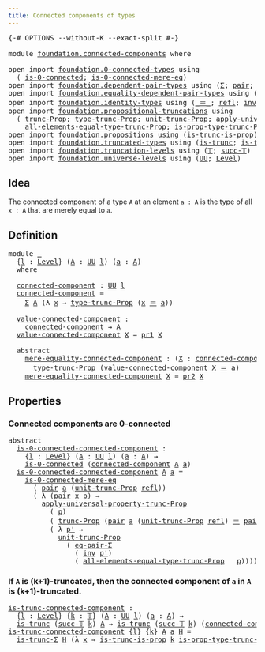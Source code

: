 ```yaml
---
title: Connected components of types
---
```


<pre class="Agda"><a id="55" class="Symbol">{-#</a> <a id="59" class="Keyword">OPTIONS</a> <a id="67" class="Pragma">--without-K</a> <a id="79" class="Pragma">--exact-split</a> <a id="93" class="Symbol">#-}</a>

<a id="98" class="Keyword">module</a> <a id="105" href="foundation.connected-components.html" class="Module">foundation.connected-components</a> <a id="137" class="Keyword">where</a>

<a id="144" class="Keyword">open</a> <a id="149" class="Keyword">import</a> <a id="156" href="foundation.0-connected-types.html" class="Module">foundation.0-connected-types</a> <a id="185" class="Keyword">using</a>
  <a id="193" class="Symbol">(</a> <a id="195" href="foundation.0-connected-types.html#1755" class="Function">is-0-connected</a><a id="209" class="Symbol">;</a> <a id="211" href="foundation.0-connected-types.html#2331" class="Function">is-0-connected-mere-eq</a><a id="233" class="Symbol">)</a>
<a id="235" class="Keyword">open</a> <a id="240" class="Keyword">import</a> <a id="247" href="foundation.dependent-pair-types.html" class="Module">foundation.dependent-pair-types</a> <a id="279" class="Keyword">using</a> <a id="285" class="Symbol">(</a><a id="286" href="foundation-core.dependent-pair-types.html#515" class="Record">Σ</a><a id="287" class="Symbol">;</a> <a id="289" href="foundation-core.dependent-pair-types.html#588" class="InductiveConstructor">pair</a><a id="293" class="Symbol">;</a> <a id="295" href="foundation-core.dependent-pair-types.html#605" class="Field">pr1</a><a id="298" class="Symbol">;</a> <a id="300" href="foundation-core.dependent-pair-types.html#617" class="Field">pr2</a><a id="303" class="Symbol">)</a>
<a id="305" class="Keyword">open</a> <a id="310" class="Keyword">import</a> <a id="317" href="foundation.equality-dependent-pair-types.html" class="Module">foundation.equality-dependent-pair-types</a> <a id="358" class="Keyword">using</a> <a id="364" class="Symbol">(</a><a id="365" href="foundation.equality-dependent-pair-types.html#1481" class="Function">eq-pair-Σ</a><a id="374" class="Symbol">)</a>
<a id="376" class="Keyword">open</a> <a id="381" class="Keyword">import</a> <a id="388" href="foundation.identity-types.html" class="Module">foundation.identity-types</a> <a id="414" class="Keyword">using</a> <a id="420" class="Symbol">(</a><a id="421" href="foundation-core.identity-types.html#1865" class="Function Operator">_＝_</a><a id="424" class="Symbol">;</a> <a id="426" href="foundation-core.identity-types.html#1820" class="InductiveConstructor">refl</a><a id="430" class="Symbol">;</a> <a id="432" href="foundation-core.identity-types.html#2729" class="Function">inv</a><a id="435" class="Symbol">)</a>
<a id="437" class="Keyword">open</a> <a id="442" class="Keyword">import</a> <a id="449" href="foundation.propositional-truncations.html" class="Module">foundation.propositional-truncations</a> <a id="486" class="Keyword">using</a>
  <a id="494" class="Symbol">(</a> <a id="496" href="foundation.propositional-truncations.html#2704" class="Function">trunc-Prop</a><a id="506" class="Symbol">;</a> <a id="508" href="foundation.propositional-truncations.html#2206" class="Function">type-trunc-Prop</a><a id="523" class="Symbol">;</a> <a id="525" href="foundation.propositional-truncations.html#2290" class="Function">unit-trunc-Prop</a><a id="540" class="Symbol">;</a> <a id="542" href="foundation.propositional-truncations.html#5769" class="Function">apply-universal-property-trunc-Prop</a><a id="577" class="Symbol">;</a>
    <a id="583" href="foundation.propositional-truncations.html#2511" class="Function">all-elements-equal-type-trunc-Prop</a><a id="617" class="Symbol">;</a> <a id="619" href="foundation.propositional-truncations.html#2385" class="Function">is-prop-type-trunc-Prop</a><a id="642" class="Symbol">)</a>
<a id="644" class="Keyword">open</a> <a id="649" class="Keyword">import</a> <a id="656" href="foundation.propositions.html" class="Module">foundation.propositions</a> <a id="680" class="Keyword">using</a> <a id="686" class="Symbol">(</a><a id="687" href="foundation.propositions.html#979" class="Function">is-trunc-is-prop</a><a id="703" class="Symbol">)</a>
<a id="705" class="Keyword">open</a> <a id="710" class="Keyword">import</a> <a id="717" href="foundation.truncated-types.html" class="Module">foundation.truncated-types</a> <a id="744" class="Keyword">using</a> <a id="750" class="Symbol">(</a><a id="751" href="foundation-core.truncated-types.html#1741" class="Function">is-trunc</a><a id="759" class="Symbol">;</a> <a id="761" href="foundation-core.truncated-types.html#5758" class="Function">is-trunc-Σ</a><a id="771" class="Symbol">)</a>
<a id="773" class="Keyword">open</a> <a id="778" class="Keyword">import</a> <a id="785" href="foundation.truncation-levels.html" class="Module">foundation.truncation-levels</a> <a id="814" class="Keyword">using</a> <a id="820" class="Symbol">(</a><a id="821" href="foundation-core.truncation-levels.html#395" class="Datatype">𝕋</a><a id="822" class="Symbol">;</a> <a id="824" href="foundation-core.truncation-levels.html#432" class="InductiveConstructor">succ-𝕋</a><a id="830" class="Symbol">)</a>
<a id="832" class="Keyword">open</a> <a id="837" class="Keyword">import</a> <a id="844" href="foundation.universe-levels.html" class="Module">foundation.universe-levels</a> <a id="871" class="Keyword">using</a> <a id="877" class="Symbol">(</a><a id="878" href="foundation-core.universe-levels.html#235" class="Primitive">UU</a><a id="880" class="Symbol">;</a> <a id="882" href="Agda.Primitive.html#597" class="Postulate">Level</a><a id="887" class="Symbol">)</a>
</pre>
## Idea

The connected component of a type `A` at an element `a : A` is the type of all `x : A` that are merely equal to `a`.

## Definition

<pre class="Agda"><a id="1044" class="Keyword">module</a> <a id="1051" href="foundation.connected-components.html#1051" class="Module">_</a>
  <a id="1055" class="Symbol">{</a><a id="1056" href="foundation.connected-components.html#1056" class="Bound">l</a> <a id="1058" class="Symbol">:</a> <a id="1060" href="Agda.Primitive.html#597" class="Postulate">Level</a><a id="1065" class="Symbol">}</a> <a id="1067" class="Symbol">(</a><a id="1068" href="foundation.connected-components.html#1068" class="Bound">A</a> <a id="1070" class="Symbol">:</a> <a id="1072" href="foundation-core.universe-levels.html#235" class="Primitive">UU</a> <a id="1075" href="foundation.connected-components.html#1056" class="Bound">l</a><a id="1076" class="Symbol">)</a> <a id="1078" class="Symbol">(</a><a id="1079" href="foundation.connected-components.html#1079" class="Bound">a</a> <a id="1081" class="Symbol">:</a> <a id="1083" href="foundation.connected-components.html#1068" class="Bound">A</a><a id="1084" class="Symbol">)</a>
  <a id="1088" class="Keyword">where</a>

  <a id="1097" href="foundation.connected-components.html#1097" class="Function">connected-component</a> <a id="1117" class="Symbol">:</a> <a id="1119" href="foundation-core.universe-levels.html#235" class="Primitive">UU</a> <a id="1122" href="foundation.connected-components.html#1056" class="Bound">l</a>
  <a id="1126" href="foundation.connected-components.html#1097" class="Function">connected-component</a> <a id="1146" class="Symbol">=</a>
    <a id="1152" href="foundation-core.dependent-pair-types.html#515" class="Record">Σ</a> <a id="1154" href="foundation.connected-components.html#1068" class="Bound">A</a> <a id="1156" class="Symbol">(λ</a> <a id="1159" href="foundation.connected-components.html#1159" class="Bound">x</a> <a id="1161" class="Symbol">→</a> <a id="1163" href="foundation.propositional-truncations.html#2206" class="Function">type-trunc-Prop</a> <a id="1179" class="Symbol">(</a><a id="1180" href="foundation.connected-components.html#1159" class="Bound">x</a> <a id="1182" href="foundation-core.identity-types.html#1865" class="Function Operator">＝</a> <a id="1184" href="foundation.connected-components.html#1079" class="Bound">a</a><a id="1185" class="Symbol">))</a>

  <a id="1191" href="foundation.connected-components.html#1191" class="Function">value-connected-component</a> <a id="1217" class="Symbol">:</a>
    <a id="1223" href="foundation.connected-components.html#1097" class="Function">connected-component</a> <a id="1243" class="Symbol">→</a> <a id="1245" href="foundation.connected-components.html#1068" class="Bound">A</a>
  <a id="1249" href="foundation.connected-components.html#1191" class="Function">value-connected-component</a> <a id="1275" href="foundation.connected-components.html#1275" class="Bound">X</a> <a id="1277" class="Symbol">=</a> <a id="1279" href="foundation-core.dependent-pair-types.html#605" class="Field">pr1</a> <a id="1283" href="foundation.connected-components.html#1275" class="Bound">X</a>

  <a id="1288" class="Keyword">abstract</a>
    <a id="1301" href="foundation.connected-components.html#1301" class="Function">mere-equality-connected-component</a> <a id="1335" class="Symbol">:</a> <a id="1337" class="Symbol">(</a><a id="1338" href="foundation.connected-components.html#1338" class="Bound">X</a> <a id="1340" class="Symbol">:</a> <a id="1342" href="foundation.connected-components.html#1097" class="Function">connected-component</a><a id="1361" class="Symbol">)</a> <a id="1363" class="Symbol">→</a>
      <a id="1371" href="foundation.propositional-truncations.html#2206" class="Function">type-trunc-Prop</a> <a id="1387" class="Symbol">(</a><a id="1388" href="foundation.connected-components.html#1191" class="Function">value-connected-component</a> <a id="1414" href="foundation.connected-components.html#1338" class="Bound">X</a> <a id="1416" href="foundation-core.identity-types.html#1865" class="Function Operator">＝</a> <a id="1418" href="foundation.connected-components.html#1079" class="Bound">a</a><a id="1419" class="Symbol">)</a>
    <a id="1425" href="foundation.connected-components.html#1301" class="Function">mere-equality-connected-component</a> <a id="1459" href="foundation.connected-components.html#1459" class="Bound">X</a> <a id="1461" class="Symbol">=</a> <a id="1463" href="foundation-core.dependent-pair-types.html#617" class="Field">pr2</a> <a id="1467" href="foundation.connected-components.html#1459" class="Bound">X</a>
</pre>
## Properties

### Connected components are 0-connected

<pre class="Agda"><a id="1539" class="Keyword">abstract</a>
  <a id="is-0-connected-connected-component"></a><a id="1550" href="foundation.connected-components.html#1550" class="Function">is-0-connected-connected-component</a> <a id="1585" class="Symbol">:</a>
    <a id="1591" class="Symbol">{</a><a id="1592" href="foundation.connected-components.html#1592" class="Bound">l</a> <a id="1594" class="Symbol">:</a> <a id="1596" href="Agda.Primitive.html#597" class="Postulate">Level</a><a id="1601" class="Symbol">}</a> <a id="1603" class="Symbol">(</a><a id="1604" href="foundation.connected-components.html#1604" class="Bound">A</a> <a id="1606" class="Symbol">:</a> <a id="1608" href="foundation-core.universe-levels.html#235" class="Primitive">UU</a> <a id="1611" href="foundation.connected-components.html#1592" class="Bound">l</a><a id="1612" class="Symbol">)</a> <a id="1614" class="Symbol">(</a><a id="1615" href="foundation.connected-components.html#1615" class="Bound">a</a> <a id="1617" class="Symbol">:</a> <a id="1619" href="foundation.connected-components.html#1604" class="Bound">A</a><a id="1620" class="Symbol">)</a> <a id="1622" class="Symbol">→</a>
    <a id="1628" href="foundation.0-connected-types.html#1755" class="Function">is-0-connected</a> <a id="1643" class="Symbol">(</a><a id="1644" href="foundation.connected-components.html#1097" class="Function">connected-component</a> <a id="1664" href="foundation.connected-components.html#1604" class="Bound">A</a> <a id="1666" href="foundation.connected-components.html#1615" class="Bound">a</a><a id="1667" class="Symbol">)</a>
  <a id="1671" href="foundation.connected-components.html#1550" class="Function">is-0-connected-connected-component</a> <a id="1706" href="foundation.connected-components.html#1706" class="Bound">A</a> <a id="1708" href="foundation.connected-components.html#1708" class="Bound">a</a> <a id="1710" class="Symbol">=</a>
    <a id="1716" href="foundation.0-connected-types.html#2331" class="Function">is-0-connected-mere-eq</a>
      <a id="1745" class="Symbol">(</a> <a id="1747" href="foundation-core.dependent-pair-types.html#588" class="InductiveConstructor">pair</a> <a id="1752" href="foundation.connected-components.html#1708" class="Bound">a</a> <a id="1754" class="Symbol">(</a><a id="1755" href="foundation.propositional-truncations.html#2290" class="Function">unit-trunc-Prop</a> <a id="1771" href="foundation-core.identity-types.html#1820" class="InductiveConstructor">refl</a><a id="1775" class="Symbol">))</a>
      <a id="1784" class="Symbol">(</a> <a id="1786" class="Symbol">λ</a> <a id="1788" class="Symbol">(</a><a id="1789" href="foundation-core.dependent-pair-types.html#588" class="InductiveConstructor">pair</a> <a id="1794" href="foundation.connected-components.html#1794" class="Bound">x</a> <a id="1796" href="foundation.connected-components.html#1796" class="Bound">p</a><a id="1797" class="Symbol">)</a> <a id="1799" class="Symbol">→</a>
        <a id="1809" href="foundation.propositional-truncations.html#5769" class="Function">apply-universal-property-trunc-Prop</a>
          <a id="1855" class="Symbol">(</a> <a id="1857" href="foundation.connected-components.html#1796" class="Bound">p</a><a id="1858" class="Symbol">)</a>
          <a id="1870" class="Symbol">(</a> <a id="1872" href="foundation.propositional-truncations.html#2704" class="Function">trunc-Prop</a> <a id="1883" class="Symbol">(</a><a id="1884" href="foundation-core.dependent-pair-types.html#588" class="InductiveConstructor">pair</a> <a id="1889" href="foundation.connected-components.html#1708" class="Bound">a</a> <a id="1891" class="Symbol">(</a><a id="1892" href="foundation.propositional-truncations.html#2290" class="Function">unit-trunc-Prop</a> <a id="1908" href="foundation-core.identity-types.html#1820" class="InductiveConstructor">refl</a><a id="1912" class="Symbol">)</a> <a id="1914" href="foundation-core.identity-types.html#1865" class="Function Operator">＝</a> <a id="1916" href="foundation-core.dependent-pair-types.html#588" class="InductiveConstructor">pair</a> <a id="1921" href="foundation.connected-components.html#1794" class="Bound">x</a> <a id="1923" href="foundation.connected-components.html#1796" class="Bound">p</a><a id="1924" class="Symbol">))</a>
          <a id="1937" class="Symbol">(</a> <a id="1939" class="Symbol">λ</a> <a id="1941" href="foundation.connected-components.html#1941" class="Bound">p&#39;</a> <a id="1944" class="Symbol">→</a>
            <a id="1958" href="foundation.propositional-truncations.html#2290" class="Function">unit-trunc-Prop</a>
              <a id="1988" class="Symbol">(</a> <a id="1990" href="foundation.equality-dependent-pair-types.html#1481" class="Function">eq-pair-Σ</a>
                <a id="2016" class="Symbol">(</a> <a id="2018" href="foundation-core.identity-types.html#2729" class="Function">inv</a> <a id="2022" href="foundation.connected-components.html#1941" class="Bound">p&#39;</a><a id="2024" class="Symbol">)</a>
                <a id="2042" class="Symbol">(</a> <a id="2044" href="foundation.propositional-truncations.html#2511" class="Function">all-elements-equal-type-trunc-Prop</a> <a id="2079" class="Symbol">_</a> <a id="2081" href="foundation.connected-components.html#1796" class="Bound">p</a><a id="2082" class="Symbol">))))</a>
</pre>
### If `A` is (k+1)-truncated, then the connected component of `a` in `A` is (k+1)-truncated.

<pre class="Agda"><a id="is-trunc-connected-component"></a><a id="2195" href="foundation.connected-components.html#2195" class="Function">is-trunc-connected-component</a> <a id="2224" class="Symbol">:</a>
  <a id="2228" class="Symbol">{</a><a id="2229" href="foundation.connected-components.html#2229" class="Bound">l</a> <a id="2231" class="Symbol">:</a> <a id="2233" href="Agda.Primitive.html#597" class="Postulate">Level</a><a id="2238" class="Symbol">}</a> <a id="2240" class="Symbol">{</a><a id="2241" href="foundation.connected-components.html#2241" class="Bound">k</a> <a id="2243" class="Symbol">:</a> <a id="2245" href="foundation-core.truncation-levels.html#395" class="Datatype">𝕋</a><a id="2246" class="Symbol">}</a> <a id="2248" class="Symbol">(</a><a id="2249" href="foundation.connected-components.html#2249" class="Bound">A</a> <a id="2251" class="Symbol">:</a> <a id="2253" href="foundation-core.universe-levels.html#235" class="Primitive">UU</a> <a id="2256" href="foundation.connected-components.html#2229" class="Bound">l</a><a id="2257" class="Symbol">)</a> <a id="2259" class="Symbol">(</a><a id="2260" href="foundation.connected-components.html#2260" class="Bound">a</a> <a id="2262" class="Symbol">:</a> <a id="2264" href="foundation.connected-components.html#2249" class="Bound">A</a><a id="2265" class="Symbol">)</a> <a id="2267" class="Symbol">→</a>
  <a id="2271" href="foundation-core.truncated-types.html#1741" class="Function">is-trunc</a> <a id="2280" class="Symbol">(</a><a id="2281" href="foundation-core.truncation-levels.html#432" class="InductiveConstructor">succ-𝕋</a> <a id="2288" href="foundation.connected-components.html#2241" class="Bound">k</a><a id="2289" class="Symbol">)</a> <a id="2291" href="foundation.connected-components.html#2249" class="Bound">A</a> <a id="2293" class="Symbol">→</a> <a id="2295" href="foundation-core.truncated-types.html#1741" class="Function">is-trunc</a> <a id="2304" class="Symbol">(</a><a id="2305" href="foundation-core.truncation-levels.html#432" class="InductiveConstructor">succ-𝕋</a> <a id="2312" href="foundation.connected-components.html#2241" class="Bound">k</a><a id="2313" class="Symbol">)</a> <a id="2315" class="Symbol">(</a><a id="2316" href="foundation.connected-components.html#1097" class="Function">connected-component</a> <a id="2336" href="foundation.connected-components.html#2249" class="Bound">A</a> <a id="2338" href="foundation.connected-components.html#2260" class="Bound">a</a><a id="2339" class="Symbol">)</a>
<a id="2341" href="foundation.connected-components.html#2195" class="Function">is-trunc-connected-component</a> <a id="2370" class="Symbol">{</a><a id="2371" href="foundation.connected-components.html#2371" class="Bound">l</a><a id="2372" class="Symbol">}</a> <a id="2374" class="Symbol">{</a><a id="2375" href="foundation.connected-components.html#2375" class="Bound">k</a><a id="2376" class="Symbol">}</a> <a id="2378" href="foundation.connected-components.html#2378" class="Bound">A</a> <a id="2380" href="foundation.connected-components.html#2380" class="Bound">a</a> <a id="2382" href="foundation.connected-components.html#2382" class="Bound">H</a> <a id="2384" class="Symbol">=</a>
  <a id="2388" href="foundation-core.truncated-types.html#5758" class="Function">is-trunc-Σ</a> <a id="2399" href="foundation.connected-components.html#2382" class="Bound">H</a> <a id="2401" class="Symbol">(λ</a> <a id="2404" href="foundation.connected-components.html#2404" class="Bound">x</a> <a id="2406" class="Symbol">→</a> <a id="2408" href="foundation.propositions.html#979" class="Function">is-trunc-is-prop</a> <a id="2425" href="foundation.connected-components.html#2375" class="Bound">k</a> <a id="2427" href="foundation.propositional-truncations.html#2385" class="Function">is-prop-type-trunc-Prop</a><a id="2450" class="Symbol">)</a>

</pre>
